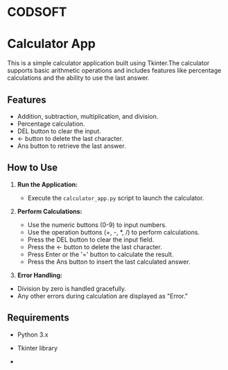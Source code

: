 # CODSOFT
# Calculator App

This is a simple calculator application built using Tkinter.The calculator supports basic arithmetic operations and includes features like percentage calculations and the ability to use the last answer.

## Features

- Addition, subtraction, multiplication, and division.
- Percentage calculation.
- DEL button to clear the input.
- ← button to delete the last character.
- Ans button to retrieve the last answer.

## How to Use

1. **Run the Application:**
   - Execute the `calculator_app.py` script to launch the calculator.

2. **Perform Calculations:**
   - Use the numeric buttons (0-9) to input numbers.
   - Use the operation buttons (+, -, *, /) to perform calculations.
   - Press the DEL button to clear the input field.
   - Press the ← button to delete the last character.
   - Press Enter or the '=' button to calculate the result.
   - Press the Ans button to insert the last calculated answer.

  3. **Error Handling:**
   - Division by zero is handled gracefully.
   - Any other errors during calculation are displayed as "Error."


## Requirements

- Python 3.x
- Tkinter library

- 


